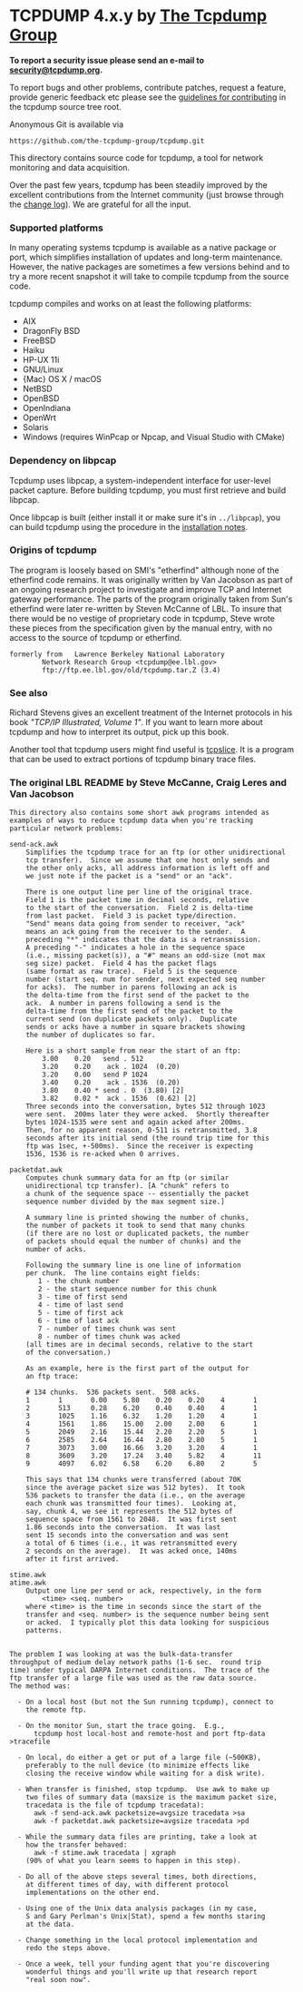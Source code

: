 # TCPDUMP 4.x.y by [The Tcpdump Group](https://www.tcpdump.org/)

**To report a security issue please send an e-mail to security@tcpdump.org.**

To report bugs and other problems, contribute patches, request a
feature, provide generic feedback etc please see the
[guidelines for contributing](CONTRIBUTING) in the tcpdump source tree root.

Anonymous Git is available via

	https://github.com/the-tcpdump-group/tcpdump.git

This directory contains source code for tcpdump, a tool for network
monitoring and data acquisition.

Over the past few years, tcpdump has been steadily improved by the
excellent contributions from the Internet community (just browse
through the [change log](CHANGES)).  We are grateful for all the input.

### Supported platforms
In many operating systems tcpdump is available as a native package or port,
which simplifies installation of updates and long-term maintenance. However,
the native packages are sometimes a few versions behind and to try a more
recent snapshot it will take to compile tcpdump from the source code.

tcpdump compiles and works on at least the following platforms:

* AIX
* DragonFly BSD
* FreeBSD
* Haiku
* HP-UX 11i
* GNU/Linux
* {Mac} OS X / macOS
* NetBSD
* OpenBSD
* OpenIndiana
* OpenWrt
* Solaris
* Windows (requires WinPcap or Npcap, and Visual Studio with CMake)

### Dependency on libpcap
Tcpdump uses libpcap, a system-independent interface for user-level
packet capture.  Before building tcpdump, you must first retrieve and
build libpcap.

Once libpcap is built (either install it or make sure it's in
`../libpcap`), you can build tcpdump using the procedure in the
[installation notes](INSTALL.md).

### Origins of tcpdump
The program is loosely based on SMI's "etherfind" although none of the
etherfind code remains.  It was originally written by Van Jacobson as
part of an ongoing research project to investigate and improve TCP and
Internet gateway performance.  The parts of the program originally
taken from Sun's etherfind were later re-written by Steven McCanne of
LBL.  To insure that there would be no vestige of proprietary code in
tcpdump, Steve wrote these pieces from the specification given by the
manual entry, with no access to the source of tcpdump or etherfind.
```text
formerly from 	Lawrence Berkeley National Laboratory
		Network Research Group <tcpdump@ee.lbl.gov>
		ftp://ftp.ee.lbl.gov/old/tcpdump.tar.Z (3.4)
```

### See also
Richard Stevens gives an excellent treatment of the Internet protocols
in his book *"TCP/IP Illustrated, Volume 1"*. If you want to learn more
about tcpdump and how to interpret its output, pick up this book.

Another tool that tcpdump users might find useful is
[tcpslice](https://github.com/the-tcpdump-group/tcpslice).
It is a program that can be used to extract portions of tcpdump binary
trace files.

### The original LBL README by Steve McCanne, Craig Leres and Van Jacobson
```
This directory also contains some short awk programs intended as
examples of ways to reduce tcpdump data when you're tracking
particular network problems:

send-ack.awk
	Simplifies the tcpdump trace for an ftp (or other unidirectional
	tcp transfer).  Since we assume that one host only sends and
	the other only acks, all address information is left off and
	we just note if the packet is a "send" or an "ack".

	There is one output line per line of the original trace.
	Field 1 is the packet time in decimal seconds, relative
	to the start of the conversation.  Field 2 is delta-time
	from last packet.  Field 3 is packet type/direction.
	"Send" means data going from sender to receiver, "ack"
	means an ack going from the receiver to the sender.  A
	preceding "*" indicates that the data is a retransmission.
	A preceding "-" indicates a hole in the sequence space
	(i.e., missing packet(s)), a "#" means an odd-size (not max
	seg size) packet.  Field 4 has the packet flags
	(same format as raw trace).  Field 5 is the sequence
	number (start seq. num for sender, next expected seq number
	for acks).  The number in parens following an ack is
	the delta-time from the first send of the packet to the
	ack.  A number in parens following a send is the
	delta-time from the first send of the packet to the
	current send (on duplicate packets only).  Duplicate
	sends or acks have a number in square brackets showing
	the number of duplicates so far.

	Here is a short sample from near the start of an ftp:
		3.00    0.20   send . 512
		3.20    0.20    ack . 1024  (0.20)
		3.20    0.00   send P 1024
		3.40    0.20    ack . 1536  (0.20)
		3.80    0.40 * send . 0  (3.80) [2]
		3.82    0.02 *  ack . 1536  (0.62) [2]
	Three seconds into the conversation, bytes 512 through 1023
	were sent.  200ms later they were acked.  Shortly thereafter
	bytes 1024-1535 were sent and again acked after 200ms.
	Then, for no apparent reason, 0-511 is retransmitted, 3.8
	seconds after its initial send (the round trip time for this
	ftp was 1sec, +-500ms).  Since the receiver is expecting
	1536, 1536 is re-acked when 0 arrives.

packetdat.awk
	Computes chunk summary data for an ftp (or similar
	unidirectional tcp transfer). [A "chunk" refers to
	a chunk of the sequence space -- essentially the packet
	sequence number divided by the max segment size.]

	A summary line is printed showing the number of chunks,
	the number of packets it took to send that many chunks
	(if there are no lost or duplicated packets, the number
	of packets should equal the number of chunks) and the
	number of acks.

	Following the summary line is one line of information
	per chunk.  The line contains eight fields:
	   1 - the chunk number
	   2 - the start sequence number for this chunk
	   3 - time of first send
	   4 - time of last send
	   5 - time of first ack
	   6 - time of last ack
	   7 - number of times chunk was sent
	   8 - number of times chunk was acked
	(all times are in decimal seconds, relative to the start
	of the conversation.)

	As an example, here is the first part of the output for
	an ftp trace:

	# 134 chunks.  536 packets sent.  508 acks.
	1       1       0.00    5.80    0.20    0.20    4       1
	2       513     0.28    6.20    0.40    0.40    4       1
	3       1025    1.16    6.32    1.20    1.20    4       1
	4       1561    1.86    15.00   2.00    2.00    6       1
	5       2049    2.16    15.44   2.20    2.20    5       1
	6       2585    2.64    16.44   2.80    2.80    5       1
	7       3073    3.00    16.66   3.20    3.20    4       1
	8       3609    3.20    17.24   3.40    5.82    4       11
	9       4097    6.02    6.58    6.20    6.80    2       5

	This says that 134 chunks were transferred (about 70K
	since the average packet size was 512 bytes).  It took
	536 packets to transfer the data (i.e., on the average
	each chunk was transmitted four times).  Looking at,
	say, chunk 4, we see it represents the 512 bytes of
	sequence space from 1561 to 2048.  It was first sent
	1.86 seconds into the conversation.  It was last
	sent 15 seconds into the conversation and was sent
	a total of 6 times (i.e., it was retransmitted every
	2 seconds on the average).  It was acked once, 140ms
	after it first arrived.

stime.awk
atime.awk
	Output one line per send or ack, respectively, in the form
		<time> <seq. number>
	where <time> is the time in seconds since the start of the
	transfer and <seq. number> is the sequence number being sent
	or acked.  I typically plot this data looking for suspicious
	patterns.


The problem I was looking at was the bulk-data-transfer
throughput of medium delay network paths (1-6 sec.  round trip
time) under typical DARPA Internet conditions.  The trace of the
ftp transfer of a large file was used as the raw data source.
The method was:

  - On a local host (but not the Sun running tcpdump), connect to
    the remote ftp.

  - On the monitor Sun, start the trace going.  E.g.,
      tcpdump host local-host and remote-host and port ftp-data >tracefile

  - On local, do either a get or put of a large file (~500KB),
    preferably to the null device (to minimize effects like
    closing the receive window while waiting for a disk write).

  - When transfer is finished, stop tcpdump.  Use awk to make up
    two files of summary data (maxsize is the maximum packet size,
    tracedata is the file of tcpdump tracedata):
      awk -f send-ack.awk packetsize=avgsize tracedata >sa
      awk -f packetdat.awk packetsize=avgsize tracedata >pd

  - While the summary data files are printing, take a look at
    how the transfer behaved:
      awk -f stime.awk tracedata | xgraph
    (90% of what you learn seems to happen in this step).

  - Do all of the above steps several times, both directions,
    at different times of day, with different protocol
    implementations on the other end.

  - Using one of the Unix data analysis packages (in my case,
    S and Gary Perlman's Unix|Stat), spend a few months staring
    at the data.

  - Change something in the local protocol implementation and
    redo the steps above.

  - Once a week, tell your funding agent that you're discovering
    wonderful things and you'll write up that research report
    "real soon now".
```
